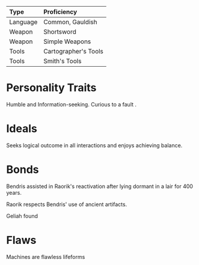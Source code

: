 | Type | Proficiency |
| :--- | :---------- |
| Language | Common, Gauldish |
| Weapon | Shortsword |
| Weapon | Simple Weapons |
| Tools | Cartographer's Tools |
| Tools | Smith's Tools |

# Personality Traits

Humble and Information-seeking. Curious to a fault .

# Ideals

Seeks logical outcome in all interactions and enjoys achieving balance.

# Bonds

Bendris assisted in Raorik's reactivation after lying dormant in a lair for 400 years.

Raorik respects Bendris' use of ancient artifacts. 

Geliah found 

# Flaws

Machines are flawless lifeforms
